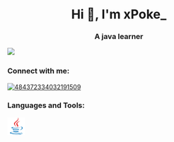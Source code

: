 <h1 align="center">Hi 👋, I'm xPoke_</h1>
<h3 align="center">A java learner</h3>

<img src="https://camo.githubusercontent.com/d4881ad021acd8be9ff20c0e1dca4ac4fc566cb5c6d8d790217d587d3ab07440/68747470733a2f2f646973636f72642e6339392e6e6c2f7769646765742f7468656d652d312f3831373339343438353033373130353135332e706e67">


<h3 align="left">Connect with me:</h3>
<p align="left">
<a href="https://discord.gg/484372334032191509" target="blank"><img align="center" src="https://raw.githubusercontent.com/rahuldkjain/github-profile-readme-generator/master/src/images/icons/Social/discord.svg" alt="484372334032191509" height="30" width="40" /></a>
</p>

<h3 align="left">Languages and Tools:</h3>
<p align="left"> <a href="https://www.java.com" target="_blank" rel="noreferrer"> <img src="https://raw.githubusercontent.com/devicons/devicon/master/icons/java/java-original.svg" alt="java" width="40" height="40"/> </a> </p>
